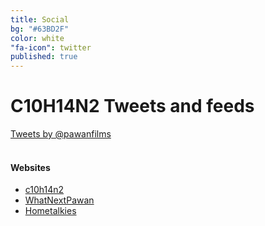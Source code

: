 ```yaml
---
title: Social
bg: "#63BD2F"
color: white
"fa-icon": twitter
published: true
---
```

# **C10H14N2 Tweets and feeds**

<div id="mdiv">

<div id="twt" >
<a class="twitter-timeline" href="https://twitter.com/pawanfilms" data-widget-id="531254831831191552">Tweets by @pawanfilms</a>
<script>!function(d,s,id){var js,fjs=d.getElementsByTagName(s)[0],p=/^http:/.test(d.location)?'http':'https';if(!d.getElementById(id)){js=d.createElement(s);js.id=id;js.src=p+"://platform.twitter.com/widgets.js";fjs.parentNode.insertBefore(js,fjs);}}(document,"script","twitter-wjs");</script>
</div>


<div id="fbwg" class="fb-like-box" data-href="https://www.facebook.com/C10H14N2thefilm" data-colorscheme="dark" data-show-faces="true" data-header="true" data-stream="false" data-show-border="true">
</div>

<div id="websi">
<br>
<h4 id="webs">Websites</h4>

<ul>
  <li><a href="http://www.c10h14n2thefilm.com/" target="_blank">c10h14n2</a></li>
  <li><a href="http://www.whatnextpawan.com/" target="_blank">WhatNextPawan</a></li>
  <li><a href="http://www.hometalkies.com/" target="_blank">Hometalkies</a></li>
</ul>

</div>
</div>














